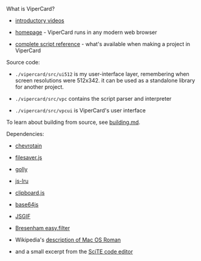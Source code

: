 
What is ViperCard?

- [introductory videos](https://www.vipercard.net/0.2/html/video.html)
    
- [homepage](https://www.vipercard.net) - ViperCard runs in any modern web browser

- [complete script reference](doc/README.md) - what's available when making a project in ViperCard

Source code:

- `./vipercard/src/ui512` is my user-interface layer, remembering when screen resolutions were 512x342. it can be used as a standalone library for another project. 

- `./vipercard/src/vpc` contains the script parser and interpreter

- `./vipercard/src/vpcui` is ViperCard's user interface
    
To learn about building from source, see [building.md](vipercard/building.md).

Dependencies:

- [chevrotain](https://github.com/SAP/chevrotain)
    
- [filesaver.js](https://github.com/eligrey/FileSaver.js)
    
- [golly](https://github.com/dannygarcia/golly)

- [js-lru](https://github.com/rsms/js-lru)
    
- [clipboard.js](https://github.com/zenorocha/clipboard.js)
    
- [base64js](https://github.com/beatgammit/base64-js)

- [JSGIF](https://github.com/antimatter15/jsgif)

- [Bresenham easy.filter](http://members.chello.at/easyfilter/bresenham.html)

- Wikipedia's [description of Mac OS Roman](https://en.wikipedia.org/wiki/Mac_OS_Roman)

- and a small excerpt from the [SciTE code editor](https://www.scintilla.org/SciTE.html)

